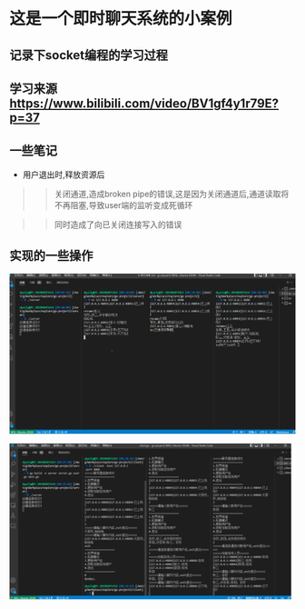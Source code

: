 # 这是一个即时聊天系统的小案例

## 记录下socket编程的学习过程

## 学习来源 https://www.bilibili.com/video/BV1gf4y1r79E?p=37

## 一些笔记

* 用户退出时,释放资源后

>> 关闭通道,造成broken pipe的错误,这是因为关闭通道后,通道读取将不再阻塞,导致user端的监听变成死循环

>> 同时造成了向已关闭连接写入的错误

## 实现的一些操作

![op1](https://github.com/duan1v/practice_go/blob/master/imgs/op1.png)

![op2](https://github.com/duan1v/practice_go/blob/master/imgs/op2.png)  